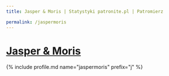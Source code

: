 ```yaml
---
title: Jasper & Moris | Statystyki patronite.pl | Patromierz

permalink: /jaspermoris
---
```


# [Jasper & Moris](https://patronite.pl/jaspermoris)

{% include profile.md name="jaspermoris" prefix="j" %}
